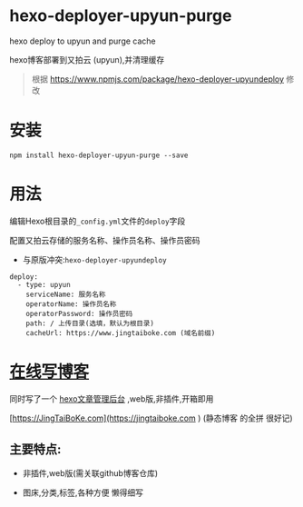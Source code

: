 # 	hexo-deployer-upyun-purge

hexo deploy to upyun and purge cache

hexo博客部署到又拍云 (upyun),并清理缓存

> 根据 https://www.npmjs.com/package/hexo-deployer-upyundeploy 修改


# 安装

```
npm install hexo-deployer-upyun-purge --save
```

# 用法

编辑Hexo根目录的`_config.yml`文件的`deploy`字段

配置又拍云存储的服务名称、操作员名称、操作员密码

* 与原版冲突:`hexo-deployer-upyundeploy`

```
deploy:
  - type: upyun
    serviceName: 服务名称
    operatorName: 操作员名称
    operatorPassword: 操作员密码
    path: / 上传目录(选填，默认为根目录)
    cacheUrl: https://www.jingtaiboke.com (域名前缀)
```

# [在线写博客](https://jingtaiboke.com )

同时写了一个 [hexo文章管理后台](https://jingtaiboke.com ) ,web版,非插件,开箱即用

[https://JingTaiBoKe.com](https://jingtaiboke.com )  (静态博客 的全拼 很好记)

## 主要特点:

* 非插件,web版(需关联github博客仓库)

* 图床,分类,标签,各种方便 懒得细写


